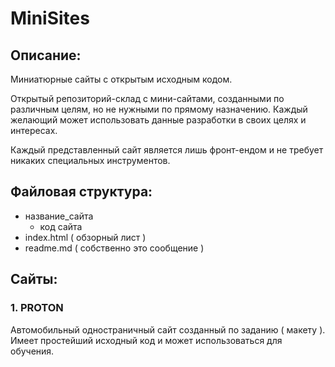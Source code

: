 # MiniSites

## Описание:

Миниатюрные сайты с открытым исходным кодом.

Открытый репозиторий-склад с мини-сайтами, созданными по различным целям, но не нужными по прямому назначению. Каждый желающий может использовать данные разработки в своих целях и интересах.

Каждый представленный сайт является лишь фронт-ендом и не требует никаких специальных инструментов.

## Файловая структура:

- название_сайта
    - код сайта
- index.html ( обзорный лист )
- readme.md ( собственно это сообщение )

## Сайты:

### 1. PROTON

Автомобильный одностраничный сайт созданный по заданию ( макету ). Имеет простейший исходный код и может использоваться для обучения.
